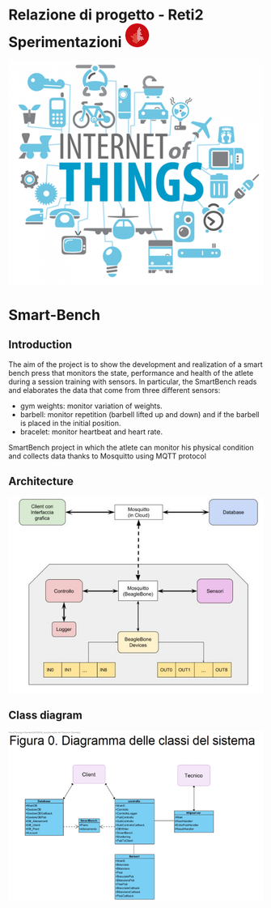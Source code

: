 # Relazione di progetto - Reti2 Sperimentazioni ![logo](/img/logo.png)

![main](/img/firstpage.png)

# Smart-Bench


## Introduction
The aim of the project is to show the development and realization of a smart bench press that monitors the state, performance and health of the atlete during a session training with sensors.
In particular, the SmartBench reads and elaborates the data that come from three different sensors:
- gym weights: monitor variation of weights.
- barbell: monitor repetition (barbell lifted up and down) and if the barbell is placed in the initial position. 
- bracelet: monitor heartbeat and heart rate.


SmartBench project in which the atlete can monitor his physical condition and collects data thanks to Mosquitto using MQTT protocol

## Architecture
![resume](/img/structure.JPG)


## Class diagram
![diagram](/img/diagram.png)
